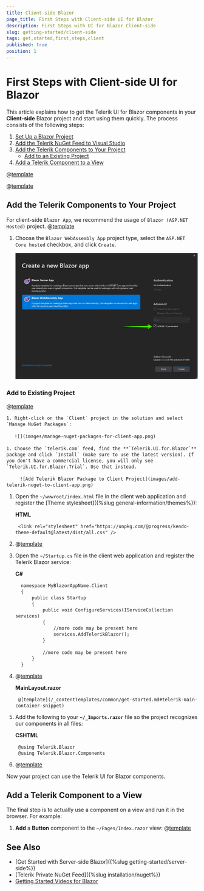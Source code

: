 ```yaml
---
title: Client-side Blazor
page_title: First Steps with Client-side UI for Blazor
description: First Steps with UI for Blazor Client-side
slug: getting-started/client-side
tags: get,started,first,steps,client
published: true
position: 1
---
```


# First Steps with Client-side UI for Blazor

This article explains how to get the Telerik UI for Blazor components in your **Client-side** Blazor project and start using them quickly. The process consists of the following steps:

1. [Set Up a Blazor Project](#set-up-a-blazor-project)
1. [Add the Telerik NuGet Feed to Visual Studio](#add-the-telerik-nuget-feed-to-visual-studio)
1. [Add the Telerik Components to Your Project](#add-the-telerik-components-to-your-project)
    * [Add to an Existing Project](#add-to-existing-project)
1. [Add a Telerik Component to a View](#add-a-telerik-component-to-a-view)

@[template](/_contentTemplates/common/get-started.md#add-latest-ms-bits-client-side-link)


@[template](/_contentTemplates/common/get-started.md#add-nuget-feed)


## Add the Telerik Components to Your Project

For client-side `Blazor App`, we recommend the usage of `Blazor (ASP.NET Hosted)` project. 
@[template](/_contentTemplates/common/get-started.md#project-creation-part-1)

1. Choose the `Blazor WebAssembly App` project type, select the `ASP.NET Core hosted` checkbox, and click `Create`.

    ![Select Blazor Project Type](images/choose-project-template.png)


### Add to Existing Project

@[template](/_contentTemplates/common/get-started.md#get-access)

    1. Right-click on the `Client` project in the solution and select `Manage NuGet Packages`:
    
       ![](images/manage-nuget-packages-for-client-app.png)
    
    1. Choose the `telerik.com` feed, find the **`Telerik.UI.for.Blazor`** package and click `Install` (make sure to use the latest version). If you don't have a commercial license, you will only see `Telerik.UI.for.Blazor.Trial`. Use that instead.
    
         ![Add Telerik Blazor Package to Client Project](images/add-telerik-nuget-to-client-app.png)

        
1. Open the `~/wwwroot/index.html` file in the client web application and register the [Theme stylesheet]({%slug general-information/themes%}):

    **HTML**
    
        <link rel="stylesheet" href="https://unpkg.com/@progress/kendo-theme-default@latest/dist/all.css" />
        

1. @[template](/_contentTemplates/common/js-interop-file.md#add-js-interop-file-to-getting-started-client)
        
1. Open the `~/Startup.cs` file in the client web application and register the Telerik Blazor service:

    **C#**
    
         namespace MyBlazorAppName.Client
         {
             public class Startup
             {
                 public void ConfigureServices(IServiceCollection services)
                 {
                     //more code may be present here
                     services.AddTelerikBlazor();
                 }
                 
                 //more code may be present here
             }
         }
         
1. @[template](/_contentTemplates/common/get-started.md#telerik-main-container-text)

    **MainLayout.razor**
    
        @[template](/_contentTemplates/common/get-started.md#telerik-main-container-snippet)

1. Add the following to your **`~/_Imports.razor`** file so the project recognizes our components in all files:

    **CSHTML**
    
        @using Telerik.Blazor
        @using Telerik.Blazor.Components

1. @[template](/_contentTemplates/common/issues-and-warnings.md#mono-linker-issue)


    
Now your project can use the Telerik UI for Blazor components.

## Add a Telerik Component to a View

The final step is to actually use a component on a view and run it in the browser. For example:

1. **Add** a **Button** component to the `~/Pages/Index.razor` view:
@[template](/_contentTemplates/common/get-started.md#add-component-sample)

## See Also

* [Get Started with Server-side Blazor]({%slug getting-started/server-side%})
* [Telerik Private NuGet Feed]({%slug installation/nuget%})
* [Getting Started Videos for Blazor](https://www.youtube.com/watch?v=aaRAZYaJ4xc&list=PLvmaC-XMqeBYPTwcm478vs8Rujq2tiVJo)

